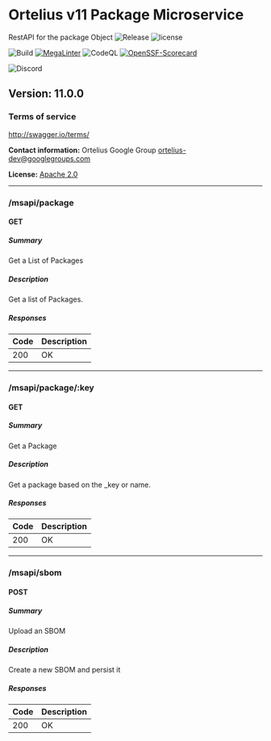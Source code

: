 # Ortelius v11 Package Microservice
RestAPI for the package Object
![Release](https://img.shields.io/github/v/release/ortelius/scec-deppkg?sort=semver)
![license](https://img.shields.io/github/license/ortelius/scec-deppkg)

![Build](https://img.shields.io/github/actions/workflow/status/ortelius/scec-deppkg/build-push-chart.yml)
[![MegaLinter](https://github.com/ortelius/scec-deppkg/workflows/MegaLinter/badge.svg?branch=main)](https://github.com/ortelius/scec-deppkg/actions?query=workflow%3AMegaLinter+branch%3Amain)
![CodeQL](https://github.com/ortelius/scec-deppkg/workflows/CodeQL/badge.svg)
[![OpenSSF-Scorecard](https://api.securityscorecards.dev/projects/github.com/ortelius/scec-deppkg/badge)](https://api.securityscorecards.dev/projects/github.com/ortelius/scec-deppkg)

![Discord](https://img.shields.io/discord/722468819091849316)

## Version: 11.0.0

### Terms of service
<http://swagger.io/terms/>

**Contact information:**
Ortelius Google Group
ortelius-dev@googlegroups.com

**License:** [Apache 2.0](http://www.apache.org/licenses/LICENSE-2.0.html)

---
### /msapi/package

#### GET
##### Summary

Get a List of Packages

##### Description

Get a list of Packages.

##### Responses

| Code | Description |
|------|-------------|
| 200  | OK          |

---
### /msapi/package/:key

#### GET
##### Summary

Get a Package

##### Description

Get a package based on the _key or name.

##### Responses

| Code | Description |
|------|-------------|
| 200  | OK          |

---
### /msapi/sbom

#### POST
##### Summary

Upload an SBOM

##### Description

Create a new SBOM and persist it

##### Responses

| Code | Description |
|------|-------------|
| 200  | OK          |

